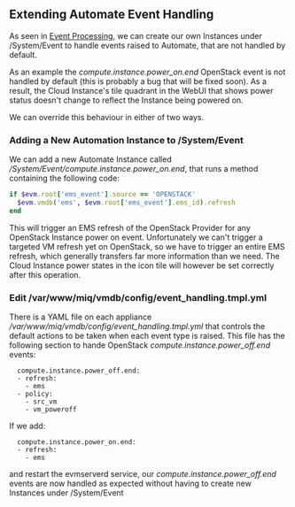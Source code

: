 ## Extending Automate Event Handling

As seen in [Event Processing](./event_processing.md), we can create our own Instances under /System/Event to handle events raised to Automate, that are not handled by default.

As an example the _compute.instance.power\_on.end_ OpenStack event is not handled by default (this is probably a bug that will be fixed soon). As a result, the Cloud Instance's tile quadrant in the WebUI that shows power status doesn't change to reflect the Instance being powered on.

We can override this behaviour in either of two ways.

### Adding a New Automation Instance to /System/Event

We can add a new Automate Instance called _/System/Event/compute.instance.power\_on.end_, that runs a method containing the following code:

```ruby
if $evm.root['ems_event'].source == 'OPENSTACK' 
  $evm.vmdb('ems', $evm.root['ems_event'].ems_id).refresh
end
```

This will trigger an EMS refresh of the OpenStack Provider for any OpenStack Instance power on event. Unfortunately we can't trigger a targeted VM refresh yet on OpenStack, so we have to trigger an entire EMS refresh, which generally transfers far more information than we need. The Cloud Instance power states in the icon tile will however be set correctly after this operation.

### Edit /var/www/miq/vmdb/config/event_handling.tmpl.yml

There is a YAML file on each appliance _/var/www/miq/vmdb/config/event\_handling.tmpl.yml_ that controls the default actions to be taken when each event type is raised. This file has the following section to hande OpenStack _compute.instance.power\_off.end_ events:

```
  compute.instance.power_off.end:
  - refresh:
    - ems
  - policy:
    - src_vm
    - vm_poweroff
```

If we add:

```
  compute.instance.power_on.end:
  - refresh:
    - ems
```

and restart the evmserverd service, our _compute.instance.power\_off.end_ events are now handled as expected without having to create new Instances under /System/Event